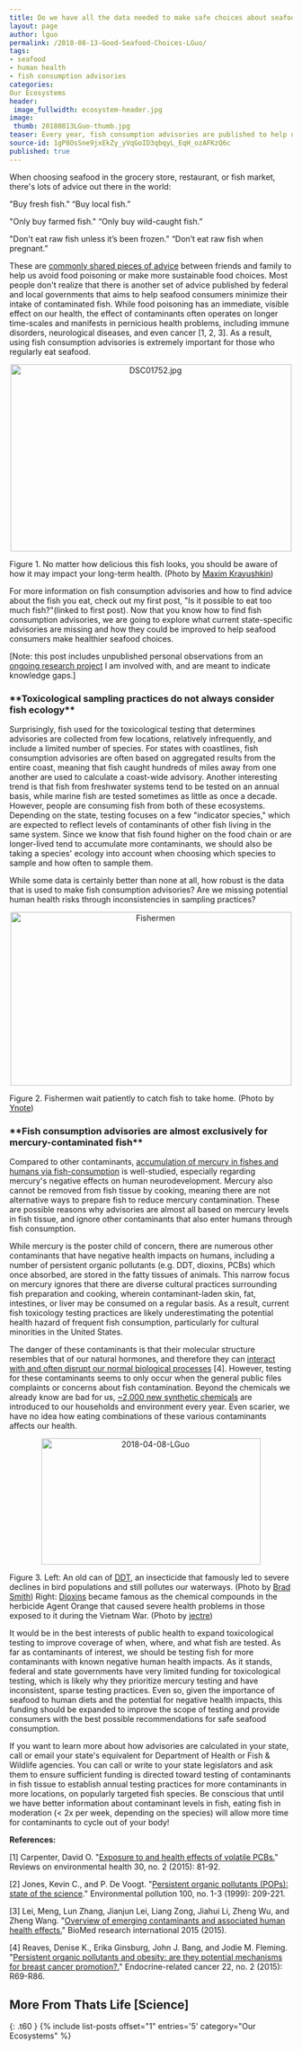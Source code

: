 ```yaml
---
title: Do we have all the data needed to make safe choices about seafood?
layout: page
author: lguo
permalink: /2018-08-13-Good-Seafood-Choices-LGuo/
tags:
- seafood
- human health
- fish consumption advisories
categories:
Our Ecosystems
header:
 image_fullwidth: ecosystem-header.jpg
image:
 thumb: 20180813LGuo-thumb.jpg
teaser: Every year, fish consumption advisories are published to help us make healthy seafood choices, but how good is the data used to construct these advisories?
source-id: 1gP8OsSne9jxEkZy_yVqGoID3qbqyL_EqH_ozAFKzQ6c
published: true
---
```

When choosing seafood in the grocery store, restaurant, or fish market, there's lots of advice out there in the world:

"Buy fresh fish."  “Buy local fish.”

"Only buy farmed fish." “Only buy wild-caught fish.”

"Don't eat raw fish unless it’s been frozen." “Don’t eat raw fish when pregnant.”

These are [commonly shared pieces of advice](https://www.fda.gov/food/resourcesforyou/consumers/ucm077331.htm) between friends and family to help us avoid food poisoning or make more sustainable food choices. Most people don't realize that there is another set of advice published by federal and local governments that aims to help seafood consumers minimize their intake of contaminated fish. While food poisoning has an immediate, visible effect on our health, the effect of contaminants often operates on longer time-scales and manifests in pernicious health problems, including immune disorders, neurological diseases, and even cancer [1, 2, 3]. As a result, using fish consumption advisories is extremely important for those who regularly eat seafood. 

<center><a data-flickr-embed="true"  href="https://www.flickr.com/photos/147842775@N07/35055672773/in/photolist-VpKucg-WDhuuK-WDhgiV-WrCCCM-mBi37-VpKmJF-qLxt1r-bEBxih-5hHb3j-2qELLe-7byjMy-3URHPS-7bygtu-GG9TG-6EFwx7-a2TtfC-4HAopD-2QjkaD-3URGyo-4GEGX-CbjYw-7byijL-eiUfX-SiHor4-3URH3U-99EHwG-jBLrG5-VpLKSH-9vsdU7-9UnFG6-ax5e8w-5B1R1C-jBLs7J-9LzYXK-24BkKvW-F1EwfP-5AjCuk-RL4m2W-217cyfR-boRKCW-jTtPmV-8cYAgL-sUujW-6nWgY4-VpKpyP-8H9V1-dUPb3N-h1d9iW-jYSvk-dpSa74" title="DSC01752.jpg"><img src="https://farm5.staticflickr.com/4233/35055672773_9e80e64103.jpg" width="500" height="333" alt="DSC01752.jpg"></a><script async src="//embedr.flickr.com/assets/client-code.js" charset="utf-8"></script></center>

Figure 1. No matter how delicious this fish looks, you should be aware of how it may impact your long-term health. (Photo by [Maxim Krayushkin](https://www.flickr.com/photos/147842775@N07/))

For more information on fish consumption advisories and how to find advice about the fish you eat, check out my first post, "Is it possible to eat too much fish?"(linked to first post). Now that you know how to find fish consumption advisories, we are going to explore what current state-specific advisories are missing and how they could be improved to help seafood consumers make healthier seafood choices. 

[Note: this post includes unpublished personal observations from an [ongoing research project](https://www.sesync.org/project/may-2017-rfp-s-e-synthesis-research-for-graduate-students/urban-ecologies-of-vulnerability) I am involved with, and are meant to indicate knowledge gaps.]

<h3>**Toxicological sampling practices do not always consider fish ecology**</h3>

Surprisingly, fish used for the toxicological testing that determines advisories are collected from few locations, relatively infrequently, and include a limited number of species. For states with coastlines, fish consumption advisories are often based on aggregated results from the entire coast, meaning that fish caught hundreds of miles away from one another are used to calculate a coast-wide advisory. Another interesting trend is that fish from freshwater systems tend to be tested on an annual basis, while marine fish are tested sometimes as little as once a decade. However, people are consuming fish from both of these ecosystems. Depending on the state, testing focuses on a few "indicator species," which are expected to reflect levels of contaminants of other fish living in the same system. Since we know that fish found higher on the food chain or are longer-lived tend to accumulate more contaminants, we should also be taking a species' ecology into account when choosing which species to sample and how often to sample them. 

While some data is certainly better than none at all, how robust is the data that is used to make fish consumption advisories? Are we missing potential human health risks through inconsistencies in sampling practices?

<center><a data-flickr-embed="true"  href="https://www.flickr.com/photos/60704156@N04/6690530769/in/photolist-bcdHGM-o9uXao-bwugKk-4jpmDe-pS2eAU-qZoqYe-FGVxTC-ri2XEy-nzfZp2-r9HDGi-9aYMfB-24fm2VX-WMYy3M-b4wXuV-6qDoaX-zJ1Fw-dfRrG2-RfskuJ-584F6s-b8bXo-riG2ZQ-SkYtL1-ERKiob-bY4MsN-79ikJF-CUuCrY-rAfgdt-2tnRBg-UfGTY-YkoZ2k-rxXPcA-9tEcC3-7kUxim-48n1am-H8cA8M-sq8Le-quatW2-ih6Gth-EQ9uj-55GH3-qDfLUG-5XrJTx-pkJMSf-rxXr1w-riEzkh-rA9kEJ-8VmqoT-anLRHj-seiYbr-9Q6kQ" title="Fishermen"><img src="https://farm8.staticflickr.com/7033/6690530769_f26b9f8086.jpg" width="500" height="309" alt="Fishermen"></a><script async src="//embedr.flickr.com/assets/client-code.js" charset="utf-8"></script></center>

Figure 2. Fishermen wait patiently to catch fish to take home. (Photo by [Ynote](https://www.flickr.com/photos/60704156@N04/))

<h3>**Fish consumption advisories are almost exclusively for mercury-contaminated fish**</h3>

Compared to other contaminants, [accumulation of mercury in fishes and humans via fish-consumption](http://thatslifesci.com/2016-08-15-The-Mercurial-Path-of-Mercury-through-Ecosystems-HBroadley/) is well-studied, especially regarding mercury's negative effects on human neurodevelopment. Mercury also cannot be removed from fish tissue by cooking, meaning there are not alternative ways to prepare fish to reduce mercury contamination. These are possible reasons why advisories are almost all based on mercury levels in fish tissue, and ignore other contaminants that also enter humans through fish consumption. 

While mercury is the poster child of concern, there are numerous other contaminants that have negative health impacts on humans, including a number of persistent organic pollutants (e.g. DDT, dioxins, PCBs) which once absorbed, are stored in the fatty tissues of animals. This narrow focus on mercury ignores that there are diverse cultural practices surrounding fish preparation and cooking, wherein contaminant-laden skin, fat, intestines, or liver may be consumed on a regular basis. As a result, current fish toxicology testing practices are likely underestimating the potential health hazard of frequent fish consumption, particularly for cultural minorities in the United States.

The danger of these contaminants is that their molecular structure resembles that of our natural hormones, and therefore they can [interact with and often disrupt our normal biological processes](https://www.ncbi.nlm.nih.gov/pmc/articles/PMC4352112/) [4]. However, testing for these contaminants seems to only occur when the general public files complaints or concerns about fish contamination. Beyond the chemicals we already know are bad for us, [~2,000 new synthetic chemicals](https://ntp.niehs.nih.gov/about/) are introduced to our households and environment every year. Even scarier, we have no idea how eating combinations of these various contaminants affects our health. 

<center><a data-flickr-embed="true"  href="https://www.flickr.com/photos/139839751@N06/41348281021/in/dateposted-friend/" title="2018-04-08-LGuo"><img src="https://farm1.staticflickr.com/814/41348281021_a8e42c5099.jpg" width="390" height="225" alt="2018-04-08-LGuo"></a><script async src="//embedr.flickr.com/assets/client-code.js" charset="utf-8"></script></center>

Figure 3. Left: An old can of [DDT](https://www.epa.gov/ingredients-used-pesticide-products/ddt-brief-history-and-status), an insecticide that famously led to severe declines in bird populations and still pollutes our waterways. (Photo by [Brad Smith](https://www.flickr.com/photos/57402879@N00/)) Right: [Dioxins](https://www.epa.gov/dioxin/learn-about-dioxin) became famous as the chemical compounds in the herbicide Agent Orange that caused severe health problems in those exposed to it during the Vietnam War. (Photo by [jectre](https://www.flickr.com/photos/jectre/))

It would be in the best interests of public health to expand toxicological testing to improve coverage of when, where, and what fish are tested. As far as contaminants of interest, we should be testing fish for more contaminants with known negative human health impacts. As it stands, federal and state governments have very limited funding for toxicological testing, which is likely why they prioritize mercury testing and have inconsistent, sparse testing practices. Even so, given the importance of seafood to human diets and the potential for negative health impacts, this funding should be expanded to improve the scope of testing and provide consumers with the best possible recommendations for safe seafood consumption. 

If you want to learn more about how advisories are calculated in your state, call or email your state's equivalent for Department of Health or Fish & Wildlife agencies. You can call or write to your state legislators and ask them to ensure sufficient funding is directed toward testing of contaminants in fish tissue to establish annual testing practices for more contaminants in more locations, on popularly targeted fish species. Be conscious that until we have better information about contaminant levels in fish, eating fish in moderation (< 2x per week, depending on the species) will allow more time for contaminants to cycle out of your body!

**References:**

[1] Carpenter, David O. "[Exposure to and health effects of volatile PCBs.](https://www.ncbi.nlm.nih.gov/pubmed/25822318)" Reviews on environmental health 30, no. 2 (2015): 81-92.

[2] Jones, Kevin C., and P. De Voogt. "[Persistent organic pollutants (POPs): state of the science](https://www-sciencedirect-com.silk.library.umass.edu/science/article/pii/S0269749199000986)." Environmental pollution 100, no. 1-3 (1999): 209-221. 

[3] Lei, Meng, Lun Zhang, Jianjun Lei, Liang Zong, Jiahui Li, Zheng Wu, and Zheng Wang. "[Overview of emerging contaminants and associated human health effects.](https://www.hindawi.com/journals/bmri/2015/404796/)" BioMed research international 2015 (2015).

[4] Reaves, Denise K., Erika Ginsburg, John J. Bang, and Jodie M. Fleming. "[Persistent organic pollutants and obesity: are th](https://www.ncbi.nlm.nih.gov/pmc/articles/PMC4352112/)[ey potential mechanisms for breast cancer promotion?.](https://www.ncbi.nlm.nih.gov/pmc/articles/PMC4352112/)" Endocrine-related cancer 22, no. 2 (2015): R69-R86.

## More From Thats Life [Science]{: .t60 }{% include list-posts offset="1" entries='5' category="Our Ecosystems" %}

